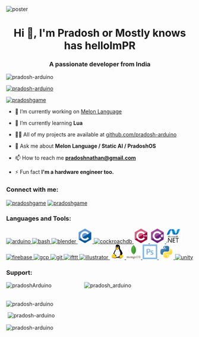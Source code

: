 ![poster](https://user-images.githubusercontent.com/69463173/159645633-6096a6ed-b759-4ad9-879c-df36cd008cfe.png)

<h1 align="center">Hi 👋, I'm Pradosh or Mostly knows has helloImPR</h1>
<h3 align="center">A passionate developer from India</h3>

<p align="left"> <img src="https://komarev.com/ghpvc/?username=pradosh-arduino&label=Profile%20views&color=0e75b6&style=flat-square" alt="pradosh-arduino" /> </p>

<p align="left"> <a href="https://github.com/ryo-ma/github-profile-trophy"><img src="https://github-profile-trophy.vercel.app/?username=pradosh-arduino" alt="pradosh-arduino" /></a> </p>

<p align="left"> <a href="https://twitter.com/pradoshgame" target="blank"><img src="https://img.shields.io/twitter/follow/pradoshgame?logo=twitter&style=flat-square" alt="pradoshgame" /></a> </p>

- 🔭 I’m currently working on [Melon Language](https://github.com/pradosh-arduino/Melon-Language)

- 🌱 I’m currently learning **Lua**

- 👨‍💻 All of my projects are available at [github.com/pradosh-arduino](https://github.com/pradosh-arduino)

- 💬 Ask me about **Melon Language / Static AI / PradoshOS**

- 📫 How to reach me **pradoshnathan@gmail.com**

- ⚡ Fun fact **I'm a hardware engineer too.**

<h3 align="left">Connect with me:</h3>
<p align="left">
<a href="https://twitter.com/pradoshgame" target="blank"><img align="center" src="https://raw.githubusercontent.com/rahuldkjain/github-profile-readme-generator/master/src/images/icons/Social/twitter.svg" alt="pradoshgame" height="30" width="40" /></a>
<a href="https://www.youtube.com/c/pradoshgame" target="blank"><img align="center" src="https://raw.githubusercontent.com/rahuldkjain/github-profile-readme-generator/master/src/images/icons/Social/youtube.svg" alt="pradoshgame" height="30" width="40" /></a>
</p>

<h3 align="left">Languages and Tools:</h3>
<p align="left"> <a href="https://www.arduino.cc/" target="_blank" rel="noreferrer"> <img src="https://cdn.worldvectorlogo.com/logos/arduino-1.svg" alt="arduino" width="40" height="40"/> </a> <a href="https://www.gnu.org/software/bash/" target="_blank" rel="noreferrer"> <img src="https://www.vectorlogo.zone/logos/gnu_bash/gnu_bash-icon.svg" alt="bash" width="40" height="40"/> </a> <a href="https://www.blender.org/" target="_blank" rel="noreferrer"> <img src="https://download.blender.org/branding/community/blender_community_badge_white.svg" alt="blender" width="40" height="40"/> </a> <a href="https://www.cprogramming.com/" target="_blank" rel="noreferrer"> <img src="https://raw.githubusercontent.com/devicons/devicon/master/icons/c/c-original.svg" alt="c" width="40" height="40"/> </a> <a href="https://www.cockroachlabs.com/product/cockroachdb/" target="_blank" rel="noreferrer"> <img src="https://cdn.worldvectorlogo.com/logos/cockroachdb.svg" alt="cockroachdb" width="40" height="40"/> </a> <a href="https://www.w3schools.com/cpp/" target="_blank" rel="noreferrer"> <img src="https://raw.githubusercontent.com/devicons/devicon/master/icons/cplusplus/cplusplus-original.svg" alt="cplusplus" width="40" height="40"/> </a> <a href="https://www.w3schools.com/cs/" target="_blank" rel="noreferrer"> <img src="https://raw.githubusercontent.com/devicons/devicon/master/icons/csharp/csharp-original.svg" alt="csharp" width="40" height="40"/> </a> <a href="https://dotnet.microsoft.com/" target="_blank" rel="noreferrer"> <img src="https://raw.githubusercontent.com/devicons/devicon/master/icons/dot-net/dot-net-original-wordmark.svg" alt="dotnet" width="40" height="40"/> </a> <a href="https://firebase.google.com/" target="_blank" rel="noreferrer"> <img src="https://www.vectorlogo.zone/logos/firebase/firebase-icon.svg" alt="firebase" width="40" height="40"/> </a> <a href="https://cloud.google.com" target="_blank" rel="noreferrer"> <img src="https://www.vectorlogo.zone/logos/google_cloud/google_cloud-icon.svg" alt="gcp" width="40" height="40"/> </a> <a href="https://git-scm.com/" target="_blank" rel="noreferrer"> <img src="https://www.vectorlogo.zone/logos/git-scm/git-scm-icon.svg" alt="git" width="40" height="40"/> </a> <a href="https://ifttt.com/" target="_blank" rel="noreferrer"> <img src="https://www.vectorlogo.zone/logos/ifttt/ifttt-ar21.svg" alt="ifttt" width="40" height="40"/> </a> <a href="https://www.adobe.com/in/products/illustrator.html" target="_blank" rel="noreferrer"> <img src="https://www.vectorlogo.zone/logos/adobe_illustrator/adobe_illustrator-icon.svg" alt="illustrator" width="40" height="40"/> </a> <a href="https://www.linux.org/" target="_blank" rel="noreferrer"> <img src="https://raw.githubusercontent.com/devicons/devicon/master/icons/linux/linux-original.svg" alt="linux" width="40" height="40"/> </a> <a href="https://www.mongodb.com/" target="_blank" rel="noreferrer"> <img src="https://raw.githubusercontent.com/devicons/devicon/master/icons/mongodb/mongodb-original-wordmark.svg" alt="mongodb" width="40" height="40"/> </a> <a href="https://www.photoshop.com/en" target="_blank" rel="noreferrer"> <img src="https://raw.githubusercontent.com/devicons/devicon/master/icons/photoshop/photoshop-line.svg" alt="photoshop" width="40" height="40"/> </a> <a href="https://www.python.org" target="_blank" rel="noreferrer"> <img src="https://raw.githubusercontent.com/devicons/devicon/master/icons/python/python-original.svg" alt="python" width="40" height="40"/> </a> <a href="https://unity.com/" target="_blank" rel="noreferrer"> <img src="https://www.vectorlogo.zone/logos/unity3d/unity3d-icon.svg" alt="unity" width="40" height="40"/> </a> </p>

<h3 align="left">Support:</h3>
<p><a href="https://www.buymeacoffee.com/pradoshArduino"> <img align="left" src="https://cdn.buymeacoffee.com/buttons/v2/default-yellow.png" height="50" width="210" alt="pradoshArduino" /></a><a href="https://ko-fi.com/pradosh_arduino"> <img align="left" src="https://cdn.ko-fi.com/cdn/kofi3.png?v=3" height="50" width="210" alt="pradosh_arduino" /></a></p><br><br>


<p><img src="https://github-readme-stats.vercel.app/api/top-langs?username=pradosh-arduino&show_icons=true&locale=en" alt="pradosh-arduino" /></p>

<p>&nbsp;<img src="https://github-readme-stats.vercel.app/api?username=pradosh-arduino&show_icons=true&locale=en" alt="pradosh-arduino" /></p>

<p><img align="center" src="https://github-readme-streak-stats.herokuapp.com/?user=pradosh-arduino&" alt="pradosh-arduino" /></p>

